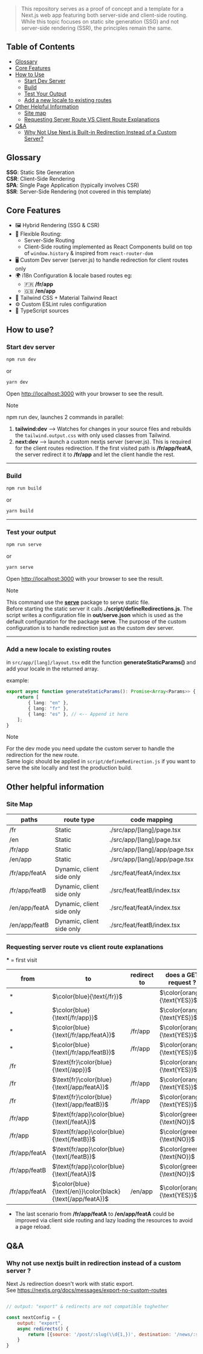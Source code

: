> This repository serves as a proof of concept and a template for a Next.js web app featuring both server-side and client-side routing. While this topic focuses on static site generation (SSG) and not server-side rendering (SSR), the principles remain the same.

## Table of Contents
- [Glossary](#glossary)
- [Core Features](#core-features)
- [How to Use](#how-to-use)
  - [Start Dev Server](#start-dev-server)
  - [Build](#build)
  - [Test Your Output](#test-your-output)
  - [Add a new locale to existing routes](#add-a-new-locale-to-existing-routes)
- [Other Helpful Information](#other-helpful-information)
  - [Site map](#site-map)
  - [Requesting Server Route VS Client Route Explanations](#requesting-server-route-vs-client-route-explanations)
- [Q&A](#qa)
    - [Why Not Use Next.js Built-in Redirection Instead of a Custom Server?](#why-not-use-nextjs-built-in-redirection-instead-of-a-custom-server-)



## Glossary

**SSG**: Static Site Generation </br>
**CSR**: Client-Side Rendering </br>
**SPA**: Single Page Application (typically involves CSR) </br>
**SSR**: Server-Side Rendering (not covered in this template) </br>

## Core Features

- 🖼️ Hybrid Rendering (SSG & CSR)
- 🔀 Flexible Routing:
    - Server-Side Routing
    - Client-Side routing implemented as React Components build on top of `window.history` & inspired from
      `react-router-dom`
- 🖥️ Custom Dev server (server.js) to handle redirection for client routes only
- 🌍 i18n Configuration & locale based routes eg: 
  - 🇫🇷 **/fr/app**
  - 🇬🇧 **/en/app**
- 🎨 Tailwind CSS + Material Tailwind React
- ⚙️ Custom ESLint  rules configuration
- 📄 TypeScript sources

## How to use?

### Start dev server

```bash
npm run dev
```
or
```bash
yarn dev
```



Open [http://localhost:3000](http://localhost:3000) with your browser to see the result.

> [!NOTE]
> npm run dev, launches 2 commands in parallel:
> 1) **tailwind:dev** --> Watches for changes in your source files and rebuilds the `tailwind.output.css` with only used classes from Tailwind.
> 2) **next:dev** -->  launch a custom nextjs server (server.js). This is required for the client routes redirection. If
     the first visited path is **/fr/app/featA**, the server redirect it to **/fr/app** and let the client handle the rest.

___

### Build

```bash
npm run build
```
or
```bash
yarn build
```


___

### Test your output

```bash
npm run serve
```
or
```bash
yarn serve
```

Open [http://localhost:3000](http://localhost:3000) with your browser to see the result.

> [!NOTE]
> This command use the [**serve**](https://www.npmjs.com/package/serve) package to serve static file. </br> 
> Before starting the static server it calls **./script/defineRedirections.js**.
The script writes a configuration file in **out/serve.json** which is used as the default configuration for the
package **serve**. The purpose of the custom configuration is to handle redirection just as the custom dev server.

___

### Add a new locale to existing routes

in `src/app/[lang]/layout.tsx` edit the function **generateStaticParams()** and add your locale in the returned array.

example: 

```typescript
export async function generateStaticParams(): Promise<Array<Params>> {
    return [
        { lang: "en" },
        { lang: "fr" },
        { lang: "es" }, // <-- Append it here
    ];
}

```

> [!NOTE]
> For the dev mode you need update the custom server to handle the redirection for the new route. <br/>
> Same logic should be applied in `script/defineRedirection.js` if you want to serve the site locally and test the production build.



## Other helpful information

### Site Map

| paths         | route type                | code mapping                   |
|---------------|---------------------------|--------------------------------|
| /fr           | Static                    | ./src/app/[lang]/page.tsx      |
| /en           | Static                    | ./src/app/[lang]/page.tsx      |
| /fr/app       | Static                    | ./src/app/[lang]/app/page.tsx  |
| /en/app       | Static                    | ./src/app/[lang]/app/page.tsx  |
| /fr/app/featA | Dynamic, client side only | ./src/feat/featA/index.tsx |
| /fr/app/featB | Dynamic, client side only | ./src/feat/featB/index.tsx |
| /en/app/featA | Dynamic, client side only | ./src/feat/featA/index.tsx |
| /en/app/featB | Dynamic, client side only | ./src/feat/featB/index.tsx |

### Requesting server route vs client route explanations

<strong>*</strong> = first visit


| from                   | to                                                         | redirect to      | does a GET request ?         | requested  resources  |
|------------------------|------------------------------------------------------------|------------------|------------------------------|-----------------------|
| $\text{*}$             | $\color{blue}{\text{/fr}}$                                 |                  | $\color{orange}{\text{YES}}$ | out/fr.html           |
| $\text{*}$             | $\color{blue}{\text{/fr/app}}$                             |                  | $\color{orange}{\text{YES}}$ | out/fr/app.html       |
| $\text{*}$             | $\color{blue}{\text{/fr/app/featA}}$                       | $\text{/fr/app}$ | $\color{orange}{\text{YES}}$ | out/fr/app.html       |
| $\text{*}$             | $\color{blue}{\text{/fr/app/featB}}$                       | $\text{/fr/app}$ | $\color{orange}{\text{YES}}$ | out/fr/app.html       |
| $\text{/fr}$           | $\text{fr}\color{blue}{\text{/app}}$                       |                  | $\color{orange}{\text{YES}}$ | out/fr/app.html       |
| $\text{/fr}$           | $\text{fr}\color{blue}{\text{/app/featA}}$                 | $\text{/fr/app}$ | $\color{orange}{\text{YES}}$ | out/fr/app.html       |
| $\text{/fr}$           | $\text{fr}\color{blue}{\text{/app/featB}}$                 | $\text{/fr/app}$ | $\color{orange}{\text{YES}}$ | out/fr/app.html       |
| $\text{/fr/app}$       | $\text{fr/app}\color{blue}{\text{/featA}}$                 |                  | $\color{green}{\text{NO}}$   | Client side generated |
| $\text{/fr/app}$       | $\text{fr/app}\color{blue}{\text{/featB}}$                 |                  | $\color{green}{\text{NO}}$   | Client side generated |
| $\text{/fr/app/featA}$ | $\text{fr/app}\color{blue}{\text{/featB}}$                 |                  | $\color{green}{\text{NO}}$   | Client side generated |
| $\text{/fr/app/featB}$ | $\text{fr/app}\color{blue}{\text{/featA}}$                 |                  | $\color{green}{\text{NO}}$   | Client side generated |
| $\text{/fr/app/featA}$ | $\color{blue}{\text{/en}}\color{black}{\text{/app/featA}}$ | $\text{/en/app}$ | $\color{orange}{\text{YES}}$ | out/en/app.html       |

* The last scenario from **/fr/app/featA** to **/en/app/featA** could be improved via client side routing and lazy
  loading the resources to avoid a page reload. 


## Q&A

### Why not use nextjs built in redirection instead of a custom server ?

Next Js redirection doesn't work with static export.  
See https://nextjs.org/docs/messages/export-no-custom-routes
```js

// output: "export" & redirects are not compatible toghether

const nextConfig = {
    output: "export",
    async redirects() {
        return [{source: '/post/:slug(\\d{1,})', destination: '/news/:slug'}],
    }
}
```
